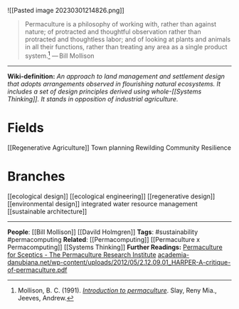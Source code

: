 
![[Pasted image 20230301214826.png]]


>Permaculture is a philosophy of working with, rather than against nature; of protracted and thoughtful observation rather than protracted and thoughtless labor; and of looking at plants and animals in all their functions, rather than treating any area as a single product system.[^1]
>— Bill Mollison

___

**Wiki-definition:**
*An approach to land management and settlement design that adopts arrangements observed in flourishing natural ecosystems. It includes a set of design principles derived using whole-[[Systems Thinking]]. It stands in opposition of industrial agriculture.*


# Fields

[[Regenerative Agriculture]]
Town planning
Rewilding
Community Resilience


# Branches

[[ecological design]]
[[ecological engineering]]
[[regenerative design]]
[[environmental design]]
integrated water resource management
[[sustainable architecture]]


___
**People**: [[Bill Mollison]] [[Davild Holmgren]]
**Tags**: #sustainability #permacomputing
**Related**:
[[Permacomputing]]
[[Permaculture x Permacomputing]]
[[Systems Thinking]]
**Further Readings:**
[Permaculture for Sceptics - The Permaculture Research Institute](https://www.permaculturenews.org/2021/03/11/permaculture-for-sceptics/)
[academia-danubiana.net/wp-content/uploads/2012/05/2.12.09.01\_HARPER-A-critique-of-permaculture.pdf](http://academia-danubiana.net/wp-content/uploads/2012/05/2.12.09.01_HARPER-A-critique-of-permaculture.pdf)

[^1]: Mollison, B. C. (1991). [_Introduction to permaculture_](https://www.worldcat.org/oclc/24484204). Slay, Reny Mia., Jeeves, Andrew.
